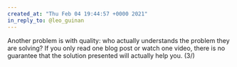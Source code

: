 ```yaml
---
created_at: "Thu Feb 04 19:44:57 +0000 2021"
in_reply_to: @leo_guinan
---
```


Another problem is with quality: who actually understands the problem they are solving? If you only read one blog post or watch one video, there is no guarantee that the solution presented will actually help you. (3/)